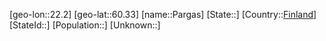 ﻿---
location: [60.33,22.2]
type: City
tags:
- geo/City


SpocWebEntityId: 33249
isDeleted: false
confidential: public

---
[geo-lon::22.2]
[geo-lat::60.33]
[name::Pargas]
[State::]
[Country::[Finland](geo/Continent/Europe/Finland.md)]
[StateId::]
[Population::]
[Unknown::]

